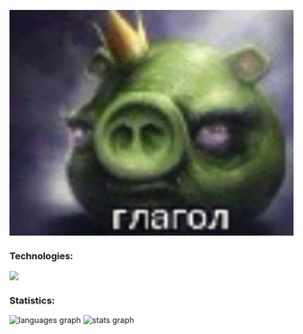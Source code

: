 ![Иллюстрация к проекту](https://github.com/chudik63/chudik63/blob/main/image.jpg)

###

<h3 align="left">Technologies:</h3>
<p align="left"> 
   <img src="https://skillicons.dev/icons?i=go,c,cpp,py,docker,debian" />
</p>

<h3 align="left">Statistics:</h3>
<div>
   <img src="https://github-readme-stats.vercel.app/api/top-langs?username=chudik63&locale=en&hide_title=false&layout=compact&card_width=320&theme=tokyonight&hide_border=false&order=2" height="150" alt="languages graph"  />
   <img src="https://github-readme-stats.vercel.app/api?username=chudik63&hide_title=false&hide_rank=false&show_icons=true&include_all_commits=true&count_private=true&disable_animations=false&theme=tokyonight&locale=en&hide_border=false&order=1" height="150" alt="stats graph"  />
</div>

###
